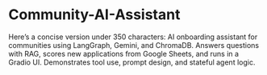 # Community-AI-Assistant
Here’s a concise version under 350 characters:  AI onboarding assistant for communities using LangGraph, Gemini, and ChromaDB. Answers questions with RAG, scores new applications from Google Sheets, and runs in a Gradio UI. Demonstrates tool use, prompt design, and stateful agent logic.

